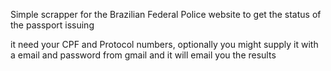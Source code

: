 Simple scrapper for the Brazilian Federal Police website to get the status of the passport issuing

it need your CPF and Protocol numbers, optionally you might supply it with a email and password from gmail and it will email you the results
